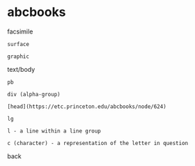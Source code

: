 # abcbooks


facsimile

	surface
	
	graphic
	
text/body

	pb
	
	div (alpha-group)
	
	[head](https://etc.princeton.edu/abcbooks/node/624)
	
	lg
	
	l - a line within a line group
	
	c (character) - a representation of the letter in question
	
back

